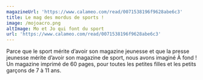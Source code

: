 ```yaml
---
magazineUrl: 'https://www.calameo.com/read/0071538196f9628abe6c3'
title: Le mag des mordus de sports !
image: /mojoacro.png
altImage: Mo et Jo qui font du sport
url: 'https://www.calameo.com/read/0071538196f9628abe6c3'
---
```


Parce que le sport mérite d’avoir son magazine jeunesse et que la presse jeunesse mérite d’avoir son magazine de sport, nous avons imaginé À fond ! Un magazine imprimé de 60 pages, pour toutes les petites filles et les petits garçons de 7 à 11 ans.
